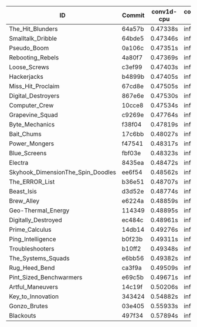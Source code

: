 |ID|Commit|conv1d-cpu|conv1d-gpu|DWSPConv2D-gpu|gemm-gpu|avg|
|-|-|-|-|-|-|-|
|The_Hit_Blunders|64a57b|0.47338s|infs|infs|4.59673s|infs|
|Smalltalk_Dribble|64bde5|0.47346s|infs|infs|4.58141s|infs|
|Pseudo_Boom|0a106c|0.47351s|infs|infs|4.58898s|infs|
|Rebooting_Rebels|4a80f7|0.47369s|infs|infs|4.59745s|infs|
|Loose_Screws|c3ef99|0.47403s|infs|infs|4.83988s|infs|
|Hackerjacks|b4899b|0.47405s|infs|infs|4.58697s|infs|
|Miss_Hit_Proclaim|67cd8e|0.47505s|infs|infs|4.61815s|infs|
|Digital_Destroyers|867e6e|0.47530s|infs|infs|4.65185s|infs|
|Computer_Crew|10cce8|0.47534s|infs|infs|4.59665s|infs|
|Grapevine_Squad|c9269e|0.47764s|infs|infs|4.59610s|infs|
|Byte_Mechanics|f38f04|0.47819s|infs|infs|4.59967s|infs|
|Bait_Chums|17c6bb|0.48027s|infs|infs|4.43651s|infs|
|Power_Mongers|f47541|0.48317s|infs|infs|4.45933s|infs|
|Blue_Screens|fbf03e|0.48323s|infs|infs|4.42194s|infs|
|Electra|8435ea|0.48472s|infs|infs|4.43222s|infs|
|Skyhook_DimensionThe_Spin_Doodles|ee6f54|0.48562s|infs|infs|4.43705s|infs|
|The_ERROR_List|b36e51|0.48707s|infs|infs|4.48434s|infs|
|Beast_Isis|d3d52e|0.48774s|infs|infs|4.46203s|infs|
|Brew_Alley|e6224a|0.48859s|infs|infs|4.48053s|infs|
|Geo-Thermal_Energy|114349|0.48895s|infs|infs|4.48206s|infs|
|Digitally_Destroyed|ec484c|0.48961s|infs|infs|4.51786s|infs|
|Prime_Calculus|14db14|0.49276s|infs|infs|4.47775s|infs|
|Ping_Intelligence|b0f23b|0.49311s|infs|infs|4.45460s|infs|
|Troubleshooters|b10ff2|0.49348s|infs|infs|4.42987s|infs|
|The_Systems_Squads|e6bb56|0.49382s|infs|infs|4.47018s|infs|
|Rug_Heed_Bend|ca3f9a|0.49509s|infs|infs|4.49011s|infs|
|Pint_Sized_Benchwarmers|e69c5b|0.49671s|infs|infs|4.47331s|infs|
|Artful_Maneuvers|14c19f|0.50206s|infs|infs|4.43955s|infs|
|Key_to_Innovation|343424|0.54882s|infs|infs|4.58985s|infs|
|Gonzo_Brutes|03e405|0.55933s|infs|infs|4.60354s|infs|
|Blackouts|497f34|0.57894s|infs|infs|4.59123s|infs|

